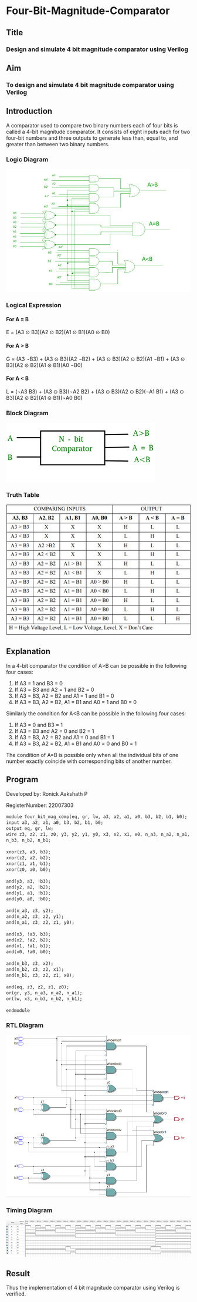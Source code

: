 # Four-Bit-Magnitude-Comparator
## Title 
### Design and simulate 4 bit magnitude comparator using Verilog
## Aim
### To design and simulate 4 bit magnitude comparator using Verilog
## Introduction
A comparator used to compare two binary numbers each of four bits is called a 4-bit magnitude comparator. It consists of eight inputs each for two four-bit numbers and three outputs to generate less than, equal to, and greater than between two binary numbers.
### Logic Diagram
![](comp_ld.jpg)
### Logical Expression
#### For A = B
E = (A3 ⊙ B3)(A2 ⊙ B2)(A1 ⊙ B1)(A0 ⊙ B0)
#### For A > B
G = (A3 ¬B3) + (A3 ⊙ B3)(A2 ¬B2) + (A3 ⊙ B3)(A2 ⊙ B2)(A1 ¬B1) + (A3 ⊙ B3)(A2 ⊙ B2)(A1 ⊙ B1)(A0 ¬B0)
#### For A < B
L = (¬A3 B3) + (A3 ⊙ B3)(¬A2 B2) + (A3 ⊙ B3)(A2 ⊙ B2)(¬A1 B1) + (A3 ⊙ B3)(A2 ⊙ B2)(A1 ⊙ B1)(¬A0 B0)
### Block Diagram
![](comp_bd.png)
### Truth Table
![](comp_tt.png)
## Explanation
In a 4-bit comparator the condition of A>B can be possible in the following four cases: 
 
1. If A3 = 1 and B3 = 0
2. If A3 = B3 and A2 = 1 and B2 = 0
3. If A3 = B3, A2 = B2 and A1 = 1 and B1 = 0
4. If A3 = B3, A2 = B2, A1 = B1 and A0 = 1 and B0 = 0

Similarly the condition for A<B can be possible in the following four cases: 

1. If A3 = 0 and B3 = 1
2. If A3 = B3 and A2 = 0 and B2 = 1
3. If A3 = B3, A2 = B2 and A1 = 0 and B1 = 1
4. If A3 = B3, A2 = B2, A1 = B1 and A0 = 0 and B0 = 1

The condition of A=B is possible only when all the individual bits of one number exactly coincide with corresponding bits of another number.
## Program
Developed by: Ronick Aakshath P

RegisterNumber: 22007303
```
module four_bit_mag_comp(eq, gr, lw, a3, a2, a1, a0, b3, b2, b1, b0);
input a3, a2, a1, a0, b3, b2, b1, b0;
output eq, gr, lw;
wire z3, z2, z1, z0, y3, y2, y1, y0, x3, x2, x1, x0, n_a3, n_a2, n_a1, n_b3, n_b2, n_b1;

xnor(z3, a3, b3);
xnor(z2, a2, b2);
xnor(z1, a1, b1);
xnor(z0, a0, b0);

and(y3, a3, !b3);
and(y2, a2, !b2);
and(y1, a1, !b1);
and(y0, a0, !b0);

and(n_a3, z3, y2);
and(n_a2, z3, z2, y1);
and(n_a1, z3, z2, z1, y0);

and(x3, !a3, b3);
and(x2, !a2, b2);
and(x1, !a1, b1);
and(x0, !a0, b0);

and(n_b3, z3, x2);
and(n_b2, z3, z2, x1);
and(n_b1, z3, z2, z1, x0);

and(eq, z3, z2, z1, z0);
or(gr, y3, n_a3, n_a2, n_a1);
or(lw, x3, n_b3, n_b2, n_b1);

endmodule
```
### RTL Diagram
![](four_bit_mag_comp_rtl.png)
### Timing Diagram
![](comp_td.png)
## Result
Thus the implementation of 4 bit magnitude comparator using Verilog is verified.
